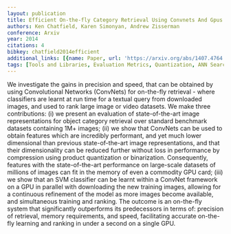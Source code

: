 ```yaml
---
layout: publication
title: Efficient On-the-fly Category Retrieval Using Convnets And Gpus
authors: Ken Chatfield, Karen Simonyan, Andrew Zisserman
conference: Arxiv
year: 2014
citations: 4
bibkey: chatfield2014efficient
additional_links: [{name: Paper, url: 'https://arxiv.org/abs/1407.4764'}]
tags: [Tools and Libraries, Evaluation Metrics, Quantization, ANN Search]
---
```

We investigate the gains in precision and speed, that can be obtained by
using Convolutional Networks (ConvNets) for on-the-fly retrieval - where
classifiers are learnt at run time for a textual query from downloaded images,
and used to rank large image or video datasets.
  We make three contributions: (i) we present an evaluation of state-of-the-art
image representations for object category retrieval over standard benchmark
datasets containing 1M+ images; (ii) we show that ConvNets can be used to
obtain features which are incredibly performant, and yet much lower dimensional
than previous state-of-the-art image representations, and that their
dimensionality can be reduced further without loss in performance by
compression using product quantization or binarization. Consequently, features
with the state-of-the-art performance on large-scale datasets of millions of
images can fit in the memory of even a commodity GPU card; (iii) we show that
an SVM classifier can be learnt within a ConvNet framework on a GPU in parallel
with downloading the new training images, allowing for a continuous refinement
of the model as more images become available, and simultaneous training and
ranking. The outcome is an on-the-fly system that significantly outperforms its
predecessors in terms of: precision of retrieval, memory requirements, and
speed, facilitating accurate on-the-fly learning and ranking in under a second
on a single GPU.